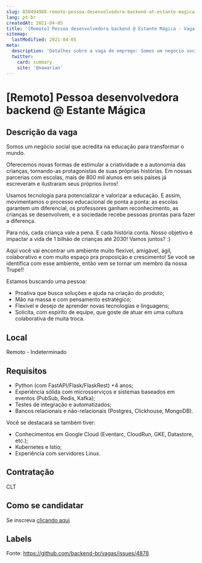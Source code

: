 ```yaml
---
slug: 850494988-remoto-pessoa-desenvolvedora-backend-at-estante-magica
lang: pt-br
createdAt: 2021-04-05
title: '[Remoto] Pessoa desenvolvedora backend @ Estante Mágica - Vaga de Emprego'
sitemap:
  lastModified: 2021-04-05
meta:
  description: 'Detalhes sobre a vaga de emprego: Somos um ​negócio social ​que acredita na educação para transformar o mundo. Oferecemos novas formas de estimular a criatividade e a autonomia das crianças, tornando-as protagonistas de suas próprias histórias. Em nossas parcerias com escolas, mais de 800 mil alunos em seis países já escreveram e ilustraram seus próprios livros! Usamos tecnologia para potencializar e valorizar a educação. E assim, movimentamos o processo educacional de ponta a ponta: as escolas garantem um diferencial, os professores ganham reconhecimento, as crianças se desenvolvem, e a sociedade recebe pessoas prontas para fazer a diferença. Para nós, cada criança vale a pena. E cada história conta. Nosso objetivo é impactar a vida de 1 bilhão de crianças até 2030! Vamos juntos? :) Aqui você vai encontrar um ambiente muito flexível, amigável, ágil, colaborativo e com muito espaço pra proposição e crescimento! Se você se identifica com esse ambiente, então vem se tornar um membro da nossa Trupe!! Estamos buscando uma pessoa: - Proativa que busca soluções e ajuda na criação do produto; - Mão na massa e com pensamento estratégico; - Flexível e desejo de aprender novas tecnologias e linguagens; - Solícita, com espírito de equipe, que goste de atuar em uma cultura colaborativa de muita troca.'
  twitter:
    card: summary
    site: '@nawarian'
---
```


# [Remoto] Pessoa desenvolvedora backend @ Estante Mágica

## Descrição da vaga

Somos um ​negócio social ​que acredita na educação para transformar o mundo.

Oferecemos novas formas de estimular a criatividade e a autonomia das crianças, tornando-as protagonistas de suas próprias histórias. Em nossas parcerias com escolas, mais de 800 mil alunos em seis países já escreveram e ilustraram seus próprios livros!

Usamos tecnologia para potencializar e valorizar a educação. E assim, movimentamos o processo educacional de ponta a ponta: as escolas garantem um diferencial, os professores ganham reconhecimento, as crianças se desenvolvem, e a sociedade recebe pessoas prontas para fazer a diferença.

Para nós, cada criança vale a pena. E cada história conta.  Nosso objetivo é impactar a vida de 1 bilhão de crianças até 2030! Vamos juntos? :)

Aqui você vai encontrar um ambiente muito flexível, amigável, ágil, colaborativo e com muito espaço pra proposição e crescimento! Se você se identifica com esse ambiente, então vem se tornar um membro da nossa Trupe!!

Estamos buscando uma pessoa:
- Proativa que busca soluções e ajuda na criação do produto;
- Mão na massa e com pensamento estratégico;
- Flexível e desejo de aprender novas tecnologias e linguagens;
- Solícita, com espírito de equipe, que goste de atuar em uma cultura colaborativa de muita troca.

## Local

Remoto - Indeterminado

## Requisitos

- Python (com FastAPI/Flask/FlaskRest) +4 anos;
- Experiência sólida com microsserviços e sistemas baseados em eventos (PubSub, Redis, Kafka);
- Testes de integração e automatizados;
- Bancos relacionais e não-relacionais (Postgres, Clickhouse, MongoDB).

Você se destacará se também tiver:
- Conhecimentos em Google Cloud (Eventarc, CloudRun, GKE, Datastore, etc.);
- Kubernetes e Istio;
- Experiência com servidores Linux.

## Contratação

CLT

## Como se candidatar

Se inscreva [clicando aqui](https://www.pyjobs.com.br/job/2371)

## Labels



Fonte: https://github.com/backend-br/vagas/issues/4878